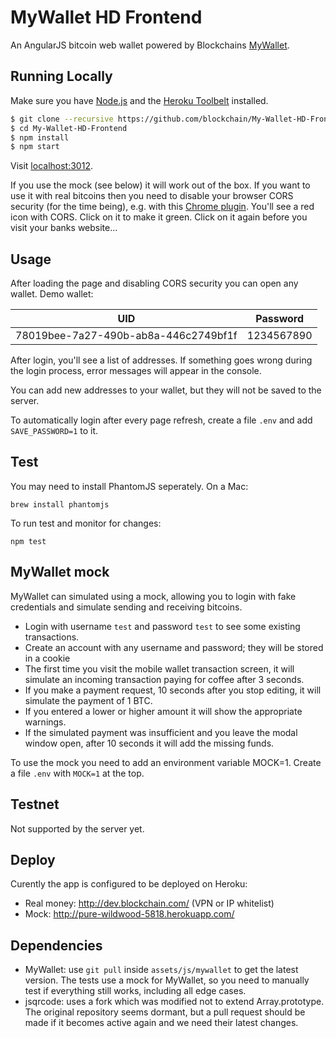 # MyWallet HD Frontend
An AngularJS bitcoin web wallet powered by Blockchains [MyWallet](https://github.com/blockchain/My-Wallet-HD).

## Running Locally

Make sure you have [Node.js](http://nodejs.org/) and the [Heroku Toolbelt](https://toolbelt.heroku.com/) installed.

```sh
$ git clone --recursive https://github.com/blockchain/My-Wallet-HD-Frontend.git 
$ cd My-Wallet-HD-Frontend
$ npm install
$ npm start
```

Visit [localhost:3012](http://localhost:3012/).

If you use the mock (see below) it will work out of the box. If you want to use it with real bitcoins then you need to disable your browser CORS security (for the time being), e.g. with this [Chrome plugin](https://chrome.google.com/webstore/detail/allow-control-allow-origi/nlfbmbojpeacfghkpbjhddihlkkiljbi?hl=en-US). You'll see a red icon with CORS. Click on it to make it green. Click on it again before you visit your banks website...

## Usage

After loading the page and disabling CORS security you can open any wallet. Demo wallet:

| UID | Password |
------|-----------
| 78019bee-7a27-490b-ab8a-446c2749bf1f | 1234567890 |

After login, you'll see a list of addresses. If something goes wrong during the login process, error messages will appear in the console.

You can add new addresses to your wallet, but they will not be saved to the server.

To automatically login after every page refresh, create a file `.env` and add `SAVE_PASSWORD=1` to it.

## Test

You may need to install PhantomJS seperately. On a Mac:

    brew install phantomjs

To run test and monitor for changes:

    npm test

## MyWallet mock

MyWallet can simulated using a mock, allowing you to login with fake credentials and simulate sending and receiving bitcoins. 

* Login with username `test` and password `test` to see some existing transactions.
* Create an account with any username and password; they will be stored in a cookie
* The first time you visit the mobile wallet transaction screen, it will simulate an incoming transaction paying for coffee after 3 seconds.
* If you make a payment request, 10 seconds after you stop editing, it will simulate the payment of 1 BTC.
* If you entered a lower or higher amount it will show the appropriate warnings. 
* If the simulated payment was insufficient and you leave the modal window open, after 10 seconds it will add the missing funds.

To use the mock you need to add an environment variable MOCK=1. Create a file `.env` with `MOCK=1` at the top.

## Testnet

Not supported by the server yet.

## Deploy

Curently the app is configured to be deployed on Heroku:

* Real money: http://dev.blockchain.com/ (VPN or IP whitelist)
* Mock: http://pure-wildwood-5818.herokuapp.com/

## Dependencies

* MyWallet: use `git pull` inside `assets/js/mywallet` to get the latest version. The tests use a mock for MyWallet, so you need to manually test if everything still works, including all edge cases.
* jsqrcode: uses a fork which was modified not to extend Array.prototype. The original repository seems dormant, but a pull request should be made if it becomes active again and we need their latest changes.